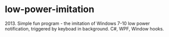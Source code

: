 # low-power-imitation
2013\. Simple fun program - the imitation of Windows 7-10 low power notification, triggered by keyboad in background. C#, WPF, Window hooks.
